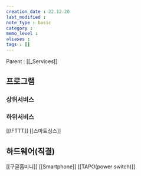 ```yaml
---
creation_date : 22.12.20
last_modified :
note_type : basic
category :
memo_level :
aliases : 
tags : []
---
```


Parent : [[_Services]]


## 프로그램

### 상위서비스


### 하위서비스
[[IFTTT]]
[[스마트싱스]]

## 하드웨어(직결)
[[구글홈미니]]
[[Smartphone]]
[[TAPO(power switch)]]

